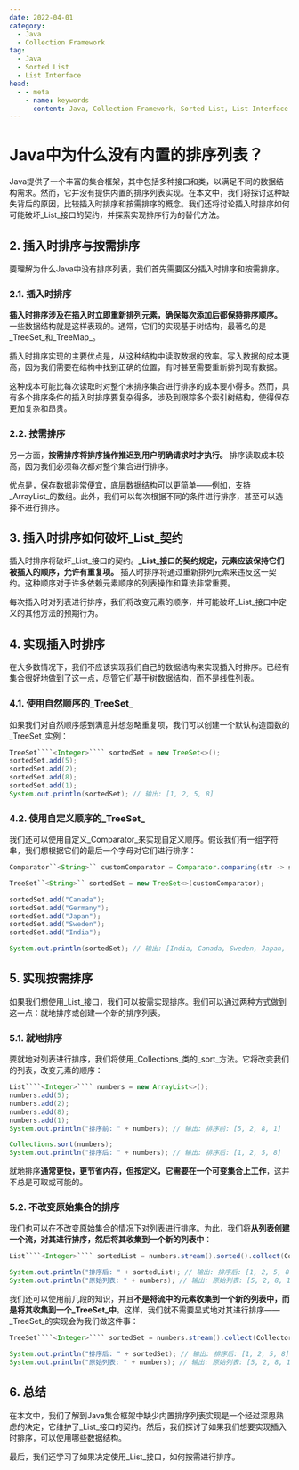 ```yaml
---
date: 2022-04-01
category:
  - Java
  - Collection Framework
tag:
  - Java
  - Sorted List
  - List Interface
head:
  - - meta
    - name: keywords
      content: Java, Collection Framework, Sorted List, List Interface
---
```

# Java中为什么没有内置的排序列表？

Java提供了一个丰富的集合框架，其中包括多种接口和类，以满足不同的数据结构需求。然而，它并没有提供内置的排序列表实现。在本文中，我们将探讨这种缺失背后的原因，比较插入时排序和按需排序的概念。我们还将讨论插入时排序如何可能破坏_List_接口的契约，并探索实现排序行为的替代方法。

## 2. 插入时排序与按需排序

要理解为什么Java中没有排序列表，我们首先需要区分插入时排序和按需排序。

### 2.1. 插入时排序

**插入时排序涉及在插入时立即重新排列元素，确保每次添加后都保持排序顺序。** 一些数据结构就是这样表现的。通常，它们的实现基于树结构，最著名的是_TreeSet_和_TreeMap_。

插入时排序实现的主要优点是，从这种结构中读取数据的效率。写入数据的成本更高，因为我们需要在结构中找到正确的位置，有时甚至需要重新排列现有数据。

这种成本可能比每次读取时对整个未排序集合进行排序的成本要小得多。然而，具有多个排序条件的插入时排序要复杂得多，涉及到跟踪多个索引树结构，使得保存更加复杂和昂贵。

### 2.2. 按需排序

另一方面，**按需排序将排序操作推迟到用户明确请求时才执行。** 排序读取成本较高，因为我们必须每次都对整个集合进行排序。

优点是，保存数据非常便宜，底层数据结构可以更简单——例如，支持_ArrayList_的数组。此外，我们可以每次根据不同的条件进行排序，甚至可以选择不进行排序。

## 3. 插入时排序如何破坏_List_契约

插入时排序将破坏_List_接口的契约。**_List_接口的契约规定，元素应该保持它们被插入的顺序，允许有重复项。** 插入时排序将通过重新排列元素来违反这一契约。这种顺序对于许多依赖元素顺序的列表操作和算法非常重要。

每次插入时对列表进行排序，我们将改变元素的顺序，并可能破坏_List_接口中定义的其他方法的预期行为。

## 4. 实现插入时排序

在大多数情况下，我们不应该实现我们自己的数据结构来实现插入时排序。已经有集合很好地做到了这一点，尽管它们基于树数据结构，而不是线性列表。

### 4.1. 使用自然顺序的_TreeSet_

如果我们对自然顺序感到满意并想忽略重复项，我们可以创建一个默认构造函数的_TreeSet_实例：

```java
TreeSet````<Integer>```` sortedSet = new TreeSet<>();
sortedSet.add(5);
sortedSet.add(2);
sortedSet.add(8);
sortedSet.add(1);
System.out.println(sortedSet); // 输出: [1, 2, 5, 8]
```

### 4.2. 使用自定义顺序的_TreeSet_

我们还可以使用自定义_Comparator_来实现自定义顺序。假设我们有一组字符串，我们想根据它们的最后一个字母对它们进行排序：

```java
Comparator``<String>`` customComparator = Comparator.comparing(str -> str.charAt(str.length() - 1));

TreeSet``<String>`` sortedSet = new TreeSet<>(customComparator);

sortedSet.add("Canada");
sortedSet.add("Germany");
sortedSet.add("Japan");
sortedSet.add("Sweden");
sortedSet.add("India");
```

```java
System.out.println(sortedSet); // 输出: [India, Canada, Sweden, Japan, Germany]
```

## 5. 实现按需排序

如果我们想使用_List_接口，我们可以按需实现排序。我们可以通过两种方式做到这一点：就地排序或创建一个新的排序列表。

### 5.1. 就地排序

要就地对列表进行排序，我们将使用_Collections_类的_sort_方法。它将改变我们的列表，改变元素的顺序：

```java
List````<Integer>```` numbers = new ArrayList<>();
numbers.add(5);
numbers.add(2);
numbers.add(8);
numbers.add(1);
System.out.println("排序前: " + numbers); // 输出: 排序前: [5, 2, 8, 1]

Collections.sort(numbers);
System.out.println("排序后: " + numbers); // 输出: 排序后: [1, 2, 5, 8]
```

就地排序**通常更快，更节省内存，但按定义，它需要在一个可变集合上工作**，这并不总是可取或可能的。

### 5.2. 不改变原始集合的排序

我们也可以在不改变原始集合的情况下对列表进行排序。为此，我们将**从列表创建一个流，对其进行排序，然后将其收集到一个新的列表中**：

```java
List````<Integer>```` sortedList = numbers.stream().sorted().collect(Collectors.toList());

System.out.println("排序后: " + sortedList); // 输出: 排序后: [1, 2, 5, 8]
System.out.println("原始列表: " + numbers); // 输出: 原始列表: [5, 2, 8, 1]
```

我们还可以使用前几段的知识，并且**不是将流中的元素收集到一个新的列表中，而是将其收集到一个_TreeSet_中**。这样，我们就不需要显式地对其进行排序——_TreeSet_的实现会为我们做这件事：

```java
TreeSet````<Integer>```` sortedSet = numbers.stream().collect(Collectors.toCollection(() -> new TreeSet<>()));

System.out.println("排序后: " + sortedSet); // 输出: 排序后: [1, 2, 5, 8]
System.out.println("原始列表: " + numbers); // 输出: 原始列表: [5, 2, 8, 1]
```

## 6. 总结

在本文中，我们了解到Java集合框架中缺少内置排序列表实现是一个经过深思熟虑的决定，它维护了_List_接口的契约。然后，我们探讨了如果我们想要实现插入时排序，可以使用哪些数据结构。

最后，我们还学习了如果决定使用_List_接口，如何按需进行排序。